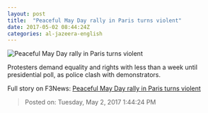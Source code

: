 ```yaml
---
layout: post
title:  "Peaceful May Day rally in Paris turns violent"
date: 2017-05-02 08:44:24Z
categories: al-jazeera-english
---
```


![Peaceful May Day rally in Paris turns violent](http://www.aljazeera.com/mritems/Images/2017/5/2/1a42c533a2fe4c1885ecb9f2828fce81_18.jpg)

Protesters demand equality and rights with less than a week until presidential poll, as police clash with demonstrators.


Full story on F3News: [Peaceful May Day rally in Paris turns violent](http://www.f3nws.com/n/3xtJCB)

> Posted on: Tuesday, May 2, 2017 1:44:24 PM
